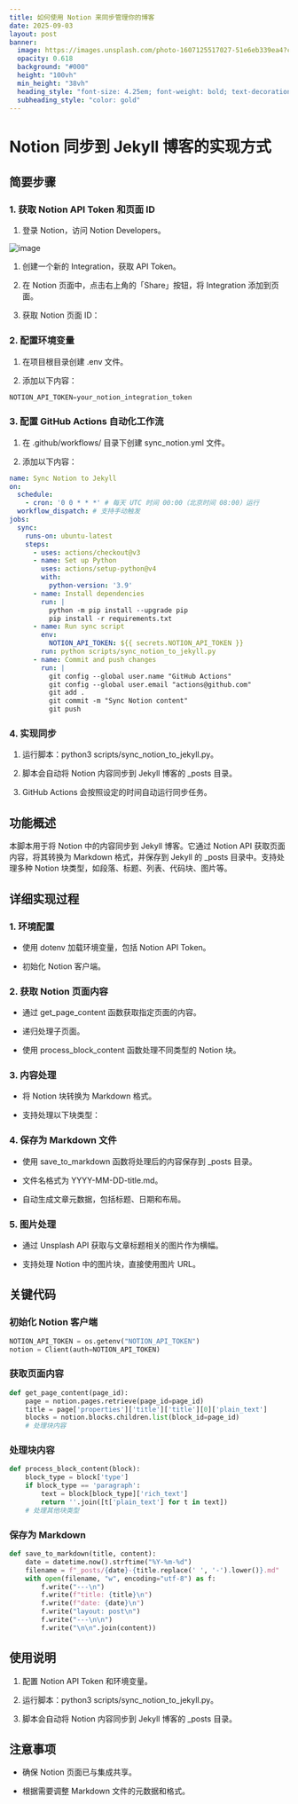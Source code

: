```yaml
---
title: 如何使用 Notion 来同步管理你的博客
date: 2025-09-03
layout: post
banner:
  image: https://images.unsplash.com/photo-1607125517027-51e6eb339ea4?crop=entropy&cs=tinysrgb&fit=max&fm=jpg&ixid=M3w2OTIwMzJ8MHwxfHJhbmRvbXx8fHx8fHx8fDE3NTY4ODgwMjh8&ixlib=rb-4.1.0&q=80&w=1080
  opacity: 0.618
  background: "#000"
  height: "100vh"
  min_height: "38vh"
  heading_style: "font-size: 4.25em; font-weight: bold; text-decoration: underline"
  subheading_style: "color: gold"
---
```


# Notion 同步到 Jekyll 博客的实现方式

## 简要步骤

### 1. 获取 Notion API Token 和页面 ID

1. 登录 Notion，访问 Notion Developers。

![image](https://prod-files-secure.s3.us-west-2.amazonaws.com/a7a0cc5a-89b9-4cda-8686-1fba0ca52f40/d19c1afe-dea5-4312-9333-786b0ba83054/image.png?X-Amz-Algorithm=AWS4-HMAC-SHA256&X-Amz-Content-Sha256=UNSIGNED-PAYLOAD&X-Amz-Credential=ASIAZI2LB466R73JBL5A%2F20250903%2Fus-west-2%2Fs3%2Faws4_request&X-Amz-Date=20250903T082707Z&X-Amz-Expires=3600&X-Amz-Security-Token=IQoJb3JpZ2luX2VjENf%2F%2F%2F%2F%2F%2F%2F%2F%2F%2FwEaCXVzLXdlc3QtMiJHMEUCIQDfSOeMwb9qba0YqkiBQO1gWDQiRyFWXrTk8mm%2FyC4sJQIgNJm2DvPkSIzXO1ZHXPuirRHSySGSbGsk0wmICHQ1wysq%2FwMIQBAAGgw2Mzc0MjMxODM4MDUiDEzPghud05H6ZUoz9yrcAztfAe6IfX5a2YOpdAqgL9a460GroGNHbupczCaTppD3MjowSgqJcrqqvg%2FyD%2BXJTc6pE2tBB2F4STJpJlnZdQNEGv%2Fv78dqNllpySUMXu9LlNhZmvli%2FPOrqJYeTKc6%2F973vKOSzL0KIO%2FeQlpZ9RmS%2FEVZyONYinZMPJKYnrBja12MjbuOloKixbmPt1dw%2B%2F8o2gIlwGXG0BOiHcsgToR7LJeyV0K8IlZbSr4p318KA8fseJgGZZnNzZAe%2BRMnmH%2BAuzKafFbAqAUKgmMqFhePPXQTk%2B3VABqq9ueTi2zN0xrNG9LTMXJ2UAo%2FOsYvKKsSVJ4Q3IyKqwjAsirexMHv0kq99UYa%2FOPaKq0Dmg2MoycyIJwbuvvoIAJEek2%2Bk1sOlcOOR152qQoaJdtTceckN7FtfD%2FASZxGNUDMdvTg59CB66sP5sfP5qQxt37zGS%2FVWbW2rOOQQ8jKQEcfeqJZf3CgxA1hBamxlYo5M7Z%2B6vxp0VWS2Ay67J%2BDDGW7xouOEob0q8JateRj7MA4gxjmPnfTu%2BkdoOkKEhZRdYgOiKZTIz8aA2amul0batmkzi%2BMPb7etGY5m5Fe%2F6UJmb%2BdJkUER446z50jgF6jqx29jrM9GVkXGi9g24tqMMrR38UGOqUBVg8TjJed6QphUfZXedyLpxrEAvfizZqlqyHZNA3PDAfXreU1FrgMFZOCt9kbdiJAxm0oly33v4L1HxMzPn%2FOXjIK9ec6N77CBeKrsU3scp7Pv1NBi7qdrS%2FwX8mLrSQGSRxFL%2F2R8fIS1R2HIdDbfL3UqIvkOHAzsrx0gBGRF%2BOT23yvMPXkyd2L8eSk4mPl4X59BYCOpN0szQVdzAAkVAwp7Tof&X-Amz-Signature=a6837d498d98e660f8e6b632c44c8f5f3314043d1d806e5494c4105171fc609d&X-Amz-SignedHeaders=host&x-amz-checksum-mode=ENABLED&x-id=GetObject)

1. 创建一个新的 Integration，获取 API Token。

1. 在 Notion 页面中，点击右上角的「Share」按钮，将 Integration 添加到页面。

1. 获取 Notion 页面 ID：


### 2. 配置环境变量

1. 在项目根目录创建 .env 文件。

1. 添加以下内容：

```javascript
NOTION_API_TOKEN=your_notion_integration_token
```

### 3. 配置 GitHub Actions 自动化工作流

1. 在 .github/workflows/ 目录下创建 sync_notion.yml 文件。

1. 添加以下内容：

```yaml
name: Sync Notion to Jekyll
on:
  schedule:
    - cron: '0 0 * * *' # 每天 UTC 时间 00:00（北京时间 08:00）运行
  workflow_dispatch: # 支持手动触发
jobs:
  sync:
    runs-on: ubuntu-latest
    steps:
      - uses: actions/checkout@v3
      - name: Set up Python
        uses: actions/setup-python@v4
        with:
          python-version: '3.9'
      - name: Install dependencies
        run: |
          python -m pip install --upgrade pip
          pip install -r requirements.txt
      - name: Run sync script
        env:
          NOTION_API_TOKEN: ${{ secrets.NOTION_API_TOKEN }}
        run: python scripts/sync_notion_to_jekyll.py
      - name: Commit and push changes
        run: |
          git config --global user.name "GitHub Actions"
          git config --global user.email "actions@github.com"
          git add .
          git commit -m "Sync Notion content"
          git push
```

### 4. 实现同步

1. 运行脚本：python3 scripts/sync_notion_to_jekyll.py。

1. 脚本会自动将 Notion 内容同步到 Jekyll 博客的 _posts 目录。

1. GitHub Actions 会按照设定的时间自动运行同步任务。

## 功能概述

本脚本用于将 Notion 中的内容同步到 Jekyll 博客。它通过 Notion API 获取页面内容，将其转换为 Markdown 格式，并保存到 Jekyll 的 _posts 目录中。支持处理多种 Notion 块类型，如段落、标题、列表、代码块、图片等。

## 详细实现过程

### 1. 环境配置

- 使用 dotenv 加载环境变量，包括 Notion API Token。

- 初始化 Notion 客户端。

### 2. 获取 Notion 页面内容

- 通过 get_page_content 函数获取指定页面的内容。

- 递归处理子页面。

- 使用 process_block_content 函数处理不同类型的 Notion 块。

### 3. 内容处理

- 将 Notion 块转换为 Markdown 格式。

- 支持处理以下块类型：


### 4. 保存为 Markdown 文件

- 使用 save_to_markdown 函数将处理后的内容保存到 _posts 目录。

- 文件名格式为 YYYY-MM-DD-title.md。

- 自动生成文章元数据，包括标题、日期和布局。

### 5. 图片处理

- 通过 Unsplash API 获取与文章标题相关的图片作为横幅。

- 支持处理 Notion 中的图片块，直接使用图片 URL。

## 关键代码

### 初始化 Notion 客户端

```python
NOTION_API_TOKEN = os.getenv("NOTION_API_TOKEN")
notion = Client(auth=NOTION_API_TOKEN)
```

### 获取页面内容

```python
def get_page_content(page_id):
    page = notion.pages.retrieve(page_id=page_id)
    title = page['properties']['title']['title'][0]['plain_text']
    blocks = notion.blocks.children.list(block_id=page_id)
    # 处理块内容
```

### 处理块内容

```python
def process_block_content(block):
    block_type = block['type']
    if block_type == 'paragraph':
        text = block[block_type]['rich_text']
        return ''.join([t['plain_text'] for t in text])
    # 处理其他块类型
```

### 保存为 Markdown

```python
def save_to_markdown(title, content):
    date = datetime.now().strftime("%Y-%m-%d")
    filename = f"_posts/{date}-{title.replace(' ', '-').lower()}.md"
    with open(filename, "w", encoding="utf-8") as f:
        f.write("---\n")
        f.write(f"title: {title}\n")
        f.write(f"date: {date}\n")
        f.write("layout: post\n")
        f.write("---\n\n")
        f.write("\n\n".join(content))
```

## 使用说明

1. 配置 Notion API Token 和环境变量。

1. 运行脚本：python3 scripts/sync_notion_to_jekyll.py。

1. 脚本会自动将 Notion 内容同步到 Jekyll 博客的 _posts 目录。

## 注意事项

- 确保 Notion 页面已与集成共享。

- 根据需要调整 Markdown 文件的元数据和格式。